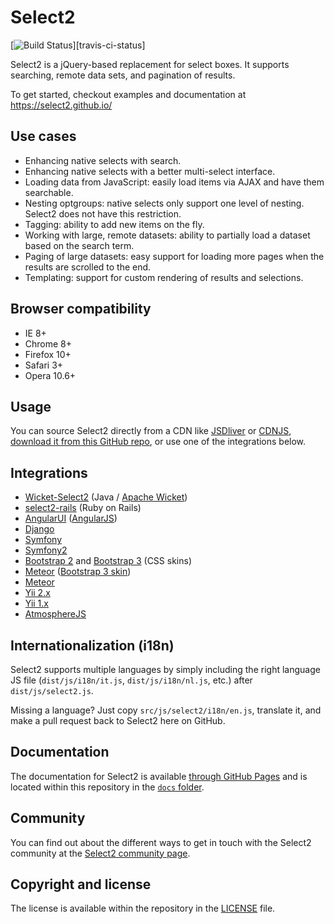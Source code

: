 Select2
=======
[![Build Status][travis-ci-image]][travis-ci-status]

Select2 is a jQuery-based replacement for select boxes. It supports searching,
remote data sets, and pagination of results.

To get started, checkout examples and documentation at
https://select2.github.io/

Use cases
---------
* Enhancing native selects with search.
* Enhancing native selects with a better multi-select interface.
* Loading data from JavaScript: easily load items via AJAX and have them
  searchable.
* Nesting optgroups: native selects only support one level of nesting. Select2
  does not have this restriction.
* Tagging: ability to add new items on the fly.
* Working with large, remote datasets: ability to partially load a dataset based
  on the search term.
* Paging of large datasets: easy support for loading more pages when the results
  are scrolled to the end.
* Templating: support for custom rendering of results and selections.

Browser compatibility
---------------------
* IE 8+
* Chrome 8+
* Firefox 10+
* Safari 3+
* Opera 10.6+

Usage
-----
You can source Select2 directly from a CDN like [JSDliver][jsdelivr] or
[CDNJS][cdnjs], [download it from this GitHub repo][releases], or use one of
the integrations below.

Integrations
------------
* [Wicket-Select2][wicket-select2] (Java / [Apache Wicket][wicket])
* [select2-rails][select2-rails] (Ruby on Rails)
* [AngularUI][angularui-select] ([AngularJS][angularjs])
* [Django][django-select2]
* [Symfony][symfony-select2]
* [Symfony2][symfony2-select2]
* [Bootstrap 2][bootstrap2-select2] and [Bootstrap 3][bootstrap3-select2]
  (CSS skins)
* [Meteor][meteor-select2] ([Bootstrap 3 skin][meteor-select2-bootstrap3])
* [Meteor][meteor-select2-alt]
* [Yii 2.x][yii2-select2]
* [Yii 1.x][yii-select2]
* [AtmosphereJS][atmospherejs-select2]

Internationalization (i18n)
---------------------------
Select2 supports multiple languages by simply including the right language JS
file (`dist/js/i18n/it.js`, `dist/js/i18n/nl.js`, etc.) after
`dist/js/select2.js`.

Missing a language? Just copy `src/js/select2/i18n/en.js`, translate it, and
make a pull request back to Select2 here on GitHub.

Documentation
-------------
The documentation for Select2 is available
[through GitHub Pages][documentation] and is located within this repository
in the [`docs` folder][documentation-folder].

Community
---------
You can find out about the different ways to get in touch with the Select2
community at the [Select2 community page][community].

Copyright and license
---------------------
The license is available within the repository in the [LICENSE][license] file.

[angularjs]: https://angularjs.org/
[angularui-select]: http://angular-ui.github.io/#ui-select
[atmospherejs-select2]: https://atmospherejs.com/package/jquery-select2
[bootstrap2-select2]: https://github.com/t0m/select2-bootstrap-css
[bootstrap3-select2]: https://github.com/t0m/select2-bootstrap-css/tree/bootstrap3
[cdnjs]: http://www.cdnjs.com/libraries/select2
[community]: https://select2.github.io/community.html
[django-select2]: https://github.com/applegrew/django-select2
[documentation]: https://select2.github.io/
[documentation-folder]: https://github.com/select2/select2/tree/master/docs
[jsdelivr]: http://www.jsdelivr.com/#!select2
[license]: LICENSE.md
[meteor-select2]: https://github.com/nate-strauser/meteor-select2
[meteor-select2-alt]: https://jquery-select2.meteor.com
[meteor-select2-bootstrap3]: https://github.com/zimme/meteor-select2-bootstrap3-css/
[releases]: https://github.com/select2/select2/releases
[select2-rails]: https://github.com/argerim/select2-rails
[symfony-select2]: https://github.com/19Gerhard85/sfSelect2WidgetsPlugin
[symfony2-select2]: https://github.com/avocode/FormExtensions
[travis-ci-image]: https://travis-ci.org/select2/select2.svg?branch=master
[wicket]: http://wicket.apache.org
[wicket-select2]: https://github.com/ivaynberg/wicket-select2
[yii-select2]: https://github.com/tonybolzan/yii-select2
[yii2-select2]: http://demos.krajee.com/widgets#select2

